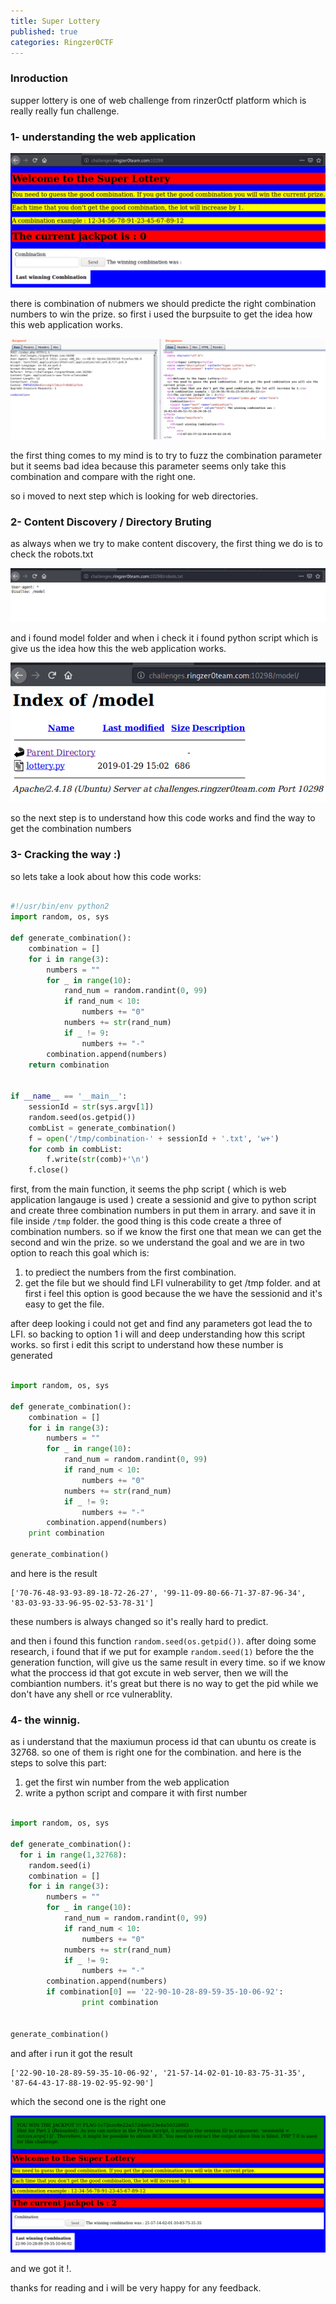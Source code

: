 ```yaml
---
title: Super Lottery
published: true
categories: Ringzer0CTF
---
```



### [](#header-2)Inroduction
supper lottery is one of web challenge from rinzer0ctf platform which is really really fun challenge.

### [](#header-3)1- understanding the web application

![](https://raw.githubusercontent.com/Rado0z/Rado0z.github.io/master/assets/rinzer-1.png)

there is combination of nubmers we should predicte the right combination numbers to win the prize. so first i used the burpsuite to get the idea how this web application works.

![](https://raw.githubusercontent.com/Rado0z/Rado0z.github.io/master/assets/ring-burp.png)

the first thing comes to my mind is to try to fuzz the combination parameter but it seems bad idea because this parameter seems only take this combination and compare with the right one.

so i moved to next step which is looking for web directories.

### [](#header-3)2- Content Discovery / Directory Bruting

as always when we try to make content discovery, the first thing we do is to check the robots.txt

![](https://raw.githubusercontent.com/Rado0z/Rado0z.github.io/master/assets/robots_rinzer0.png)

and i found model folder and when i check it i found python script which is give us the idea how this the web application works.

![](https://raw.githubusercontent.com/Rado0z/Rado0z.github.io/master/assets/lottery_code.png)

so the next step is to understand how this code works and find the way to get the combination numbers

### [](#header-3)3- Cracking the way :)

so lets take a look about how this code works:

```python

#!/usr/bin/env python2
import random, os, sys

def generate_combination():
    combination = []
    for i in range(3):
        numbers = ""
        for _ in range(10):
            rand_num = random.randint(0, 99)
            if rand_num < 10:
                numbers += "0"
            numbers += str(rand_num)
            if _ != 9:
                numbers += "-"
        combination.append(numbers)
    return combination


if __name__ == '__main__':
    sessionId = str(sys.argv[1])
    random.seed(os.getpid())
    combList = generate_combination()
    f = open('/tmp/combination-' + sessionId + '.txt', 'w+')
    for comb in combList:
        f.write(str(comb)+'\n')
    f.close()

```

first, from the main function, it seems the php script ( which is web application langauge is used ) create a sessionid and give to python script and create three combination numbers in put them in arrary. and save it in file inside `/tmp` folder. the good thing is this code create a three of combination numbers. so if we know the first one that mean we can get the second and win the prize. so we understand the goal and we are in two option to reach this goal which is:
1. to prediect the numbers from the first combination.
2. get the file but we should find LFI vulnerability to get /tmp folder. and at first i feel this option is good because the we have the sessionid and it's easy to get the file.

after deep looking i could not get and find any parameters got lead the to LFI.
so backing to option 1 i will and deep understanding how this script works.
so first i edit this script to understand how these number is generated

```python

import random, os, sys

def generate_combination():
    combination = []
    for i in range(3):
        numbers = ""
        for _ in range(10):
            rand_num = random.randint(0, 99)
            if rand_num < 10:
                numbers += "0"
            numbers += str(rand_num)
            if _ != 9:
                numbers += "-"
        combination.append(numbers)
    print combination

generate_combination()

```
and here is the result
```
['70-76-48-93-93-89-18-72-26-27', '99-11-09-80-66-71-37-87-96-34', '83-03-93-33-96-95-02-53-78-31']

```
these numbers is always changed so it's really hard to predict.

and then i found this function `random.seed(os.getpid())`. after doing some research, i found that if we put for example `random.seed(1)` before the the generation function, will give us the same result in every time. so if we know what the proccess id that got excute in web server, then we will the combiantion numbers. it's great but there is no way to get the pid while we don't have any shell or rce vulnerablity.


### [](#header-3)4- the winnig.

as i understand that the maxiumun process id that can ubuntu os create is 32768. so one of them is right one for the combination. and here is the steps to solve this part:

1. get the first win number from the web application
2. write a python script and compare it with first number

```python

import random, os, sys

def generate_combination():
  for i in range(1,32768):
    random.seed(i)
    combination = []
    for i in range(3):
        numbers = ""
        for _ in range(10):
            rand_num = random.randint(0, 99)
            if rand_num < 10:
                numbers += "0"
            numbers += str(rand_num)
            if _ != 9:
                numbers += "-"
        combination.append(numbers)
        if combination[0] == '22-90-10-28-89-59-35-10-06-92':
                print combination


generate_combination()

```

and after i run it got the result

```
['22-90-10-28-89-59-35-10-06-92', '21-57-14-02-01-10-83-75-31-35', '87-64-43-17-88-19-02-95-92-90']
```
which the second one is the right one


![](https://raw.githubusercontent.com/Rado0z/Rado0z.github.io/master/assets/win.png)

and we got it !.

thanks for reading and i will be very happy for any feedback.



